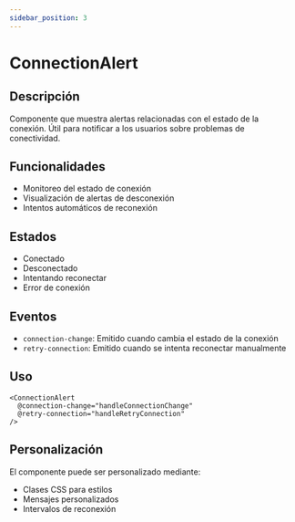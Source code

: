 ```yaml
---
sidebar_position: 3
---
```


# ConnectionAlert

## Descripción
Componente que muestra alertas relacionadas con el estado de la conexión. Útil para notificar a los usuarios sobre problemas de conectividad.

## Funcionalidades
- Monitoreo del estado de conexión
- Visualización de alertas de desconexión
- Intentos automáticos de reconexión

## Estados
- Conectado
- Desconectado
- Intentando reconectar
- Error de conexión

## Eventos
- `connection-change`: Emitido cuando cambia el estado de la conexión
- `retry-connection`: Emitido cuando se intenta reconectar manualmente

## Uso
```vue
<ConnectionAlert
  @connection-change="handleConnectionChange"
  @retry-connection="handleRetryConnection"
/>
```

## Personalización
El componente puede ser personalizado mediante:
- Clases CSS para estilos
- Mensajes personalizados
- Intervalos de reconexión